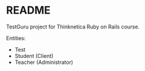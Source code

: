 # README

TestGuru project for Thinknetica Ruby on Rails course.

Entities:

* Test
* Student (Client)
* Teacher (Administrator)
